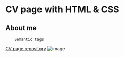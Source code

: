 # CV page with HTML & CSS

## About me

```
    Semantic tags
```

[CV page repository](https://github.com/Superpnz/CV_Page)
![image](Aseets/Без_фона_за_ноутбуком2.png)